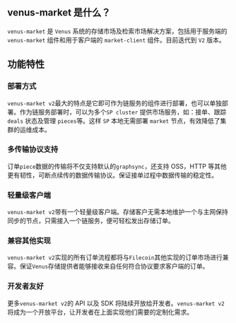 ## venus-market 是什么？

`venus-market` 是 `Venus` 系统的存储市场及检索市场解决方案，包括用于服务端的 `venus-market` 组件和用于客户端的 `market-client` 组件。目前迭代到 `V2` 版本。 

## 功能特性

### 部署方式

`venus-market v2`最大的特点是它即可作为链服务的组件进行部署，也可以单独部署。作为链服务部署时，可以为多个`SP cluster` 提供市场服务，如：接单、跟踪 `deals` 状态及管理 `pieces`等。这样 `SP` 本地无需部署 `market` 节点，有效降低了集群的运维成本。 

### 多传输协议支持

订单`piece`数据的传输将不仅支持默认的`graphsync`，还支持 OSS，HTTP 等其他更有韧性，可断点续传的数据传输协议。保证接单过程中数据传输的稳定性。

### 轻量级客户端

`venus-market v2`带有一个轻量级客户端。存储客户无需本地维护一个与主网保持同步的节点，只需接入一个链服务，便可轻松发出存储订单。

### 兼容其他实现

`venus-market v2`实现的所有订单流程都将与`Filecoin`其他实现的订单市场进行兼容。保证`Venus`存储提供者能够接收来自任何符合协议要求客户端的订单。

### 开发者友好

更多`venus-market v2`的 API 以及 SDK 将陆续开放给开发者。`venus-market v2`将成为一个开放平台，让开发者在上面实现他们需要的定制化需求。
